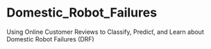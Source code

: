# Domestic_Robot_Failures
Using Online Customer Reviews to Classify, Predictֿ, and Learn about Domestic Robot Failures (DRF)

